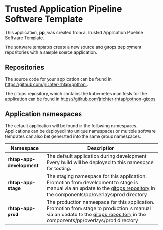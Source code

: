 # Trusted Application Pipeline Software Template

This application, **pp**, was created from a Trusted Application Pipeline Software Template.

The software templates create a new source and gitops deployment repositories with a sample source application. 

## Repositories

The source code for your application can be found in [https://github.com/jrichter-rhtap/ppthon ](https://github.com/jrichter-rhtap/ppthon ).
 
The gitops repository, which contains the kubernetes manifests for the application can be found in 
[https://github.com/jrichter-rhtap/ppthon-gitops ](https://github.com/jrichter-rhtap/ppthon-gitops ) 

## Application namespaces 

The default application will be found in the following namespaces. Applications can be deployed into unique namespaces or multiple software templates can also bet generated into the same group namespaces.  

|  Namespace   |  Description   |  
| -------- | -------- |   
| **rhtap-app-development** | The default application during development. Every build will be deployed to this namespace for testing. | 
| **rhtap-app-stage** | The staging namespace for this application. Promotion from development to stage is manual via an update to the [gitops repository](https://github.com/jrichter-rhtap/ppthon-gitops ) in the components/pp/overlays/prod directory |  
| **rhtap-app-prod** | The production namespace for this application. Promotion from stage to production is manual via an update to the [gitops repository](https://github.com/jrichter-rhtap/ppthon-gitops ) in the components/pp/overlays/prod directory | 